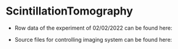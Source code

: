 # ScintillationTomography

* Row data of the experiment of 02/02/2022 can be found here: 

* Source files for controlling imaging system can be found here: 

